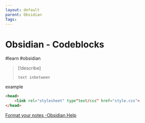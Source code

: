```yaml
---
layout: default
parent: Obsidian
Tags: 
---
```

# Obsidian - Codeblocks

#learn #obsidian


>[!describe]
>	```(language)(markdown, c++, js, python)
>	text inbetween
>	```


example
```html
<head>
	<link rel="stylesheet" type"text/css" href="style.css">
</head>
```


[Format your notes -Obsidian Help](https://help.obsidian.md/How+to/Format+your+notes)